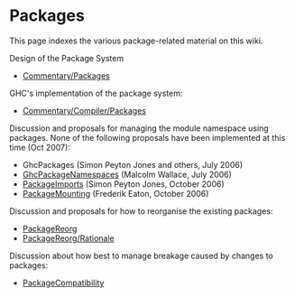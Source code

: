 # Packages


This page indexes the various package-related material on this wiki.


Design of the Package System

- [Commentary/Packages](commentary/packages)


GHC's implementation of the package system:

- [Commentary/Compiler/Packages](commentary/compiler/packages)


Discussion and proposals for managing the module namespace using packages.  None of the following proposals have been implemented at this time (Oct 2007):

- GhcPackages (Simon Peyton Jones and others, July 2006)
- [GhcPackageNamespaces](ghc-package-namespaces) (Malcolm Wallace, July 2006)
- [PackageImports](package-imports) (Simon Peyton Jones, October 2006)
- [PackageMounting](package-mounting) (Frederik Eaton, October 2006)


Discussion and proposals for how to reorganise the existing packages:

- [PackageReorg](package-reorg)
- [PackageReorg/Rationale](package-reorg/rationale)


Discussion about how best to manage breakage caused by changes to packages:

- [PackageCompatibility](package-compatibility)